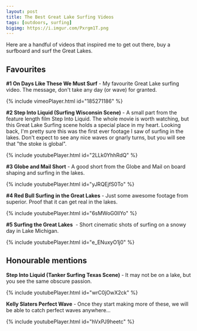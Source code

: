 ```yaml
---
layout: post
title: The Best Great Lake Surfing Videos
tags: [outdoors, surfing]
bigimg: https://i.imgur.com/Pxrgm1T.png
---
```


Here are a handful of videos that inspired me to get out there, buy a surfboard and surf the Great Lakes.

## Favourites

**#1 On Days Like These We Must Surf** - My favourite Great Lake surfing video. The message, don't take any day (or wave) for granted.

{% include vimeoPlayer.html id="185271186" %}

**#2 Step Into Liquid (Surfing Wisconsin Scene)** - A small part from the feature length film Step Into Liquid. The whole movie is worth watching, but this Great Lake Surfing scene holds a special place in my heart. Looking back, I'm pretty sure this was the first ever footage I saw of surfing in the lakes. Don't expect to see any nice waves or gnarly turns, but you will see that "the stoke is global".

{% include youtubePlayer.html id="2LLk0YhhRdQ" %}

**#3 Globe and Mail Short** - A good short from the Globe and Mail on board shaping and surfing in the lakes.

{% include youtubePlayer.html id="yJRQEjfS0To" %}

**#4 Red Bull Surfing in the Great Lakes** - Just some awesome footage from superior. Proof that it can get real in the lakes.

{% include youtubePlayer.html id="6sMWoG0llYo" %}

**#5 Surfing the Great Lakes**  - Short cinematic shots of surfing on a snowy day in Lake Michigan.

{% include youtubePlayer.html id="e_ENuxyO1j0" %}

## Honourable mentions

**Step Into Liquid (Tanker Surfing Texas Scene)** - It may not be on a lake, but you see the same obscure passion.

{% include youtubePlayer.html id="wrC0jOwX2ck" %}

**Kelly Slaters Perfect Wave** - Once they start making more of these, we will be able to catch perfect waves anywhere...

{% include youtubePlayer.html id="hVxPJ9heetc" %}